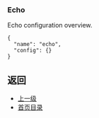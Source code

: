 
### Echo
Echo configuration overview.

```
{
  "name": "echo",
  "config": {}
}
```


## 返回
- [上一级](../Networkfilters.md)
- [首页目录](../../README.md)

